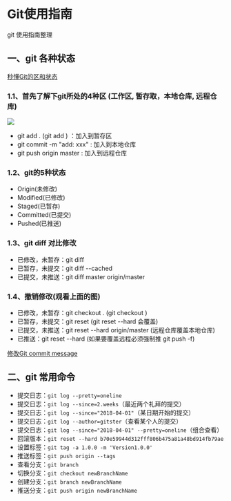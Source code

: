 # Git使用指南

git 使用指南整理

## 一、git 各种状态

[秒懂Git的区和状态](http://shengshui.com/?p=2582?zhihu)

### 1.1、首先了解下git所处的4种区 (工作区, 暂存取，本地仓库, 远程仓库) 

![](https://image-1258017831.cos.ap-guangzhou.myqcloud.com/v2-cbfc1a38a47024ef210320af4c220c1e_hd.jpg)

* git add . (git add <file>)  ：加入到暂存区
* git commit -m "add: xxx"  : 加入到本地仓库
* git push origin master : 加入到远程仓库

### 1.2、git的5种状态

* Origin(未修改)
* Modified(已修改)
* Staged(已暂存)
* Committed(已提交)
* Pushed(已推送)

### 1.3、git diff 对比修改

* 已修改，未暂存：git diff
* 已暂存，未提交：git diff --cached
* 已提交，未推送：git diff master origin/master

### 1.4、撤销修改(观看上面的图)

* 已修改，未暂存：git checkout . (git checkout <file>)
* 已暂存，未提交：git reset (git reset --hard 会覆盖)
* 已提交，未推送：git reset --hard origin/master (远程仓库覆盖本地仓库)
* 已推送：git reset --hard <commitID> (如果要覆盖远程必须强制推  git push -f)

[修改Git commit message](http://shengshui.com/?p=2214)

## 二、git 常用命令

* 提交日志：`git log --pretty=oneline`
* 提交日志：`git log --since=2.weeks`（最近两个礼拜的提交）
* 提交日志：`git log --since="2018-04-01"`（某日期开始的提交）
* 提交日志：`git log --author=gitster`（查看某个人的提交）
* 提交日志：`git log --since="2018-04-01" --pretty=oneline`（组合查看）
* 回滚版本：`git reset --hard b70e59944d312fff806b475a81a48bd914fb79ae`
* 设置标签：`git tag -a 1.0.0 -m 'Version1.0.0'`
* 推送标签：`git push origin --tags`
* 查看分支：`git branch`
* 切换分支：`git checkout newBranchName`
* 创建分支：`git branch newBranchName`
* 推送分支：`git push origin newBranchName`
